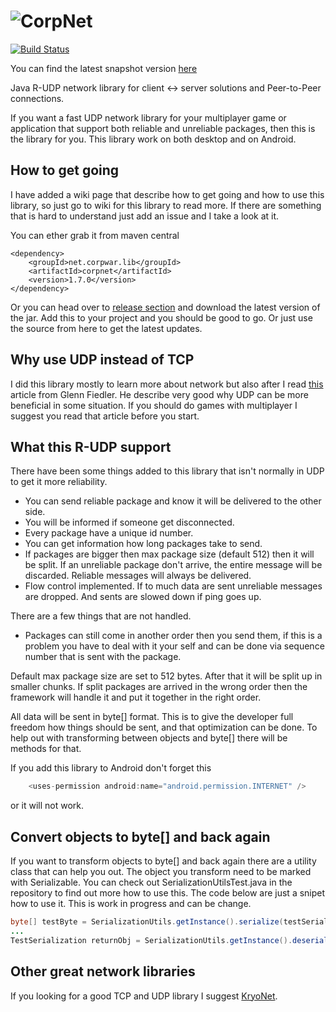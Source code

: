 ![CorpNet](http://www.corpwar.net/wp-content/uploads/2014/10/corpnet.png)
=======

[![Build Status](http://home.corpwar.net:7890/buildStatus/icon?job=CorpNet)](http://home.corpwar.net:7890/job/CorpNet/)

You can find the latest snapshot version [here](http://home.corpwar.net:7890/job/CorpNet/lastBuild/net.corpwar.lib$corpnet/) 

Java R-UDP network library for client <-> server solutions and Peer-to-Peer connections.

If you want a fast UDP network library for your multiplayer game or application that support both reliable and unreliable packages, then this is the library for you.
This library work on both desktop and on Android.

## How to get going

I have added a wiki page that describe how to get going and how to use this library, so just go to wiki for this library to read more. If there are something that is hard to understand just add an issue and I take a look at it.

You can ether grab it from maven central
```
<dependency>
    <groupId>net.corpwar.lib</groupId>
    <artifactId>corpnet</artifactId>
    <version>1.7.0</version>
</dependency>
```
Or you can head over to [release section](https://github.com/CorpWar/CorpNet/releases) and download the latest version of the jar. Add this to your project and you should be good to go. Or just use the source from here to get the latest updates.

## Why use UDP instead of TCP

I did this library mostly to learn more about network but also after I read [this](http://gafferongames.com/networking-for-game-programmers/udp-vs-tcp/) article from Glenn Fiedler.
He describe very good why UDP can be more beneficial in some situation. If you should do games with multiplayer I suggest you read that article before you start.


## What this R-UDP support

There have been some things added to this library that isn't normally in UDP to get it more reliability.

- You can send reliable package and know it will be delivered to the other side.
- You will be informed if someone get disconnected.
- Every package have a unique id number.
- You can get information how long packages take to send.
- If packages are bigger then max package size (default 512) then it will be split. If an unreliable package don't arrive, the entire message will be discarded. Reliable messages will always be delivered.
- Flow control implemented. If to much data are sent unreliable messages are dropped. And sents are slowed down if ping goes up.
 
There are a few things that are not handled.

- Packages can still come in another order then you send them, if this is a problem you have to deal with it your self and can be done via sequence number that is sent with the package.

Default max package size are set to 512 bytes. After that it will be split up in smaller chunks.
If split packages are arrived in the wrong order then the framework will handle it and put it together in the right order.

All data will be sent in byte[] format. This is to give the developer full freedom how things should be sent, and that optimization can be done. To help out with transforming between objects and byte[] there will be methods for that.

If you add this library to Android don't forget this
```Java
    <uses-permission android:name="android.permission.INTERNET" />
 ```
 or it will not work.
 
## Convert objects to byte[] and back again
If you want to transform objects to byte[] and back again there are a utility class that can help you out. The object you transform need to be marked with Serializable. You can check out SerializationUtilsTest.java in the repository to find out more how to use this. The code below are just a snipet how to use it. This is work in progress and can be change.

```Java
byte[] testByte = SerializationUtils.getInstance().serialize(testSerialization);
...
TestSerialization returnObj = SerializationUtils.getInstance().deserialize(testByte);
```

## Other great network libraries
If you looking for a good TCP and UDP library I suggest [KryoNet](https://github.com/EsotericSoftware/kryonet).
